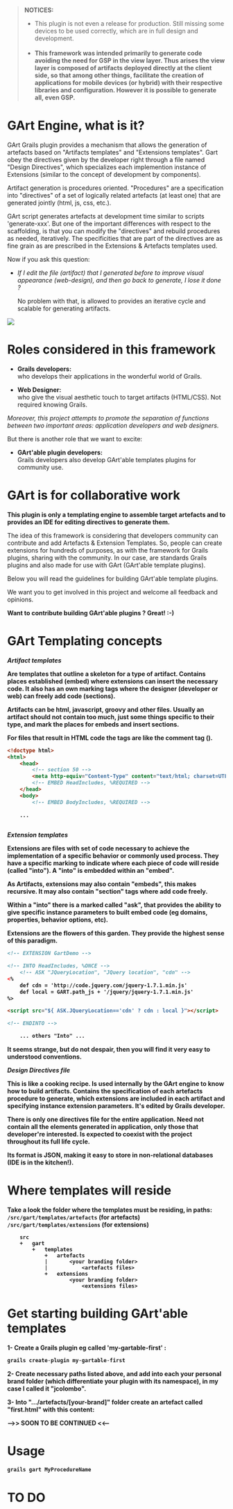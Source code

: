 <blockquote><b>NOTICES:</b>
<ul>
<li>This plugin is not even a release for production. Still missing some devices to be used correctly, 
which are in full design and development.</li><br>

<li><b>This framework was intended primarily to generate code avoiding the need for GSP in the view layer. 
Thus arises the view layer is composed of artifacts deployed directly at the client side, so that among 
other things, facilitate the creation of applications for mobile devices (or hybrid) with their respective 
libraries and configuration. However it is possible to generate all, even GSP.</b></li> 
<ul>
</blockquote>


# GArt Engine, what is it?

GArt Grails plugin provides a mechanism that allows the generation of artefacts based on "Artifacts templates" and "Extensions templates". 
Gart obey the directives given by the developer right through a file named "Design Directives", which specializes each implemention 
instance of Extensions (similar to the concept of development by components). 

Artifact generation is procedures oriented. "Procedures" are a specification into "directives" of a set of logically related artefacts (at least one) 
that are generated jointly (html, js, css, etc.).

GArt script generates artefacts at development time similar to scripts 'generate-xxx'. But one of the important differences with respect to the scaffolding, 
is that you can modify the "directives" and rebuild procedures as needed, iteratively. The specificities that are part of the directives are as fine grain as are 
prescribed in the Extensions & Artefacts templates used.

Now if you ask this question: 

+ *If I edit the file (artifact) that I generated before to improve visual appearance (web-design), and then go back to generate, I lose it done ?*

  No problem with that, is allowed to provides an iterative cycle and scalable for generating artifacts.

![](https://raw.github.com/jcolombo1/gart-scripting/master/GArt-scheme.jpg)

# Roles considered in this framework

- <b>Grails developers:</b><br/>
who develops their applications in the wonderful world of Grails.

- <b>Web Designer:</b><br/>
who give the visual aesthetic touch to target artifacts (HTML/CSS). Not required knowing Grails.

<em>Moreover, this project attempts to promote the separation of functions between two important areas:
application developers and web designers.</em>


But there is another role that we want to excite:

- <b>GArt'able plugin developers:</b><br/>
Grails developers also develop GArt'able templates plugins for community use.


# GArt is for collaborative work

<b>This plugin is only a templating engine to assemble target artefacts and to provides an IDE for editing directives to generate them.</b>
 
The idea of this framework is considering that developers community can contribute and add Artefacts & Extension Templates.
So, people can create extensions for hundreds of purposes, as with the framework for Grails plugins, sharing with the community. 
In our case, are standards Grails plugins and also made for use with GArt (GArt'able template plugins).

Below you will read the guidelines for building GArt'able template plugins.

We want you to get involved in this project and welcome all feedback and opinions.

<b>Want to contribute building GArt'able plugins ? Great! :-)<b>

# GArt Templating concepts 

*<b>Artifact templates</b>*

Are templates that outline a skeleton for a type of artifact. Contains places established (<strong>embed</strong>) where extensions can insert the necessary code.
It also has an own marking tags where the designer (developer or web) can freely add code (<strong>sections</strong>).

Artifacts can be html, javascript, groovy and other files. Usually an artifact should not contain too much, just some things specific to their type, 
and mark the places for embeds and insert sections.

For files that result in HTML code the tags are like the comment tag (<!-- -->). 

```html
<!doctype html>
<html>
	<head>
		<!-- section 50 -->
		<meta http-equiv="Content-Type" content="text/html; charset=UTF-8">
		<!-- EMBED HeadIncludes, %REQUIRED -->
	</head>
	<body>
		<!-- EMBED BodyIncludes, %REQUIRED -->
	
	...
		
```

*<b>Extension templates</b>*

Extensions are files with set of code necessary to achieve the implementation of a specific behavior or commonly used process. They have a specific 
marking to indicate where each piece of code will reside (called "into"). A "<b>into</b>" is embedded within an "<b>embed</b>". 

As Artifacts, extensions may also contain "embeds", this makes recursive. It may also contain "section" tags where add code freely. 

Within a "into" there is a marked called "ask", that provides the ability to give specific instance parameters to built embed code (eg domains, 
properties, behavior options, etc).

Extensions are the flowers of this garden. They provide the highest sense of this paradigm.

```html
<!-- EXTENSION GartDemo	-->

<!-- INTO HeadIncludes, %ONCE -->
	<!-- ASK "JQueryLocation", "JQuery location", "cdn" -->
<%    
	def cdn = 'http://code.jquery.com/jquery-1.7.1.min.js'
	def local = GART.path_js + '/jquery/jquery-1.7.1.min.js'
%>

<script src="${ ASK.JQueryLocation=='cdn' ? cdn : local }"></script>

<!-- ENDINTO -->

    ... others "Into" ... 

```

  It seems strange, but do not despair, then you will find it very easy to understood conventions.

*<b>Design Directives file</b>*

This is like a cooking recipe. Is used internally by the GArt engine to know how to build artifacts. 
Contains the specification of each artefacts procedure to generate, which extensions are included in each artifact 
and specifying instance extension parameters.  It's edited by Grails developer. 

There is only one directives file for the entire application. Need not contain all 
the elements generated in application, only those that developer're interested. Is expected to coexist with the project throughout its full life cycle.

Its format is JSON, making it easy to store in non-relational databases (IDE is in the kitchen!).

# Where templates will reside 

Take a look the folder where the templates must be residing, in paths: 
<code>/src/gart/templates/artefacts</code> (for artefacts)<br> 
<code>/src/gart/templates/extensions</code> (for extensions)

```
	src
	+	gart
		+	templates
			+	artefacts
			|		<your branding folder>
			|			<artefacts files>
			+	extensions
					<your branding folder>
						<extensions files>

```	
# Get starting building GArt'able templates

1- Create a Grails plugin eg called 'my-gartable-first' :

```groovy
grails create-plugin my-gartable-first
```

2- Create necessary paths listed above, and add into each your personal brand folder (which differentiate your plugin with 
its namespace), in my case I called it "jcolombo".  			
 			
3- Into ".../artefacts/[your-brand]" folder create an artefact called "first.html" with this content:
 
-->> SOON TO BE CONTINUED <<--
  			
# Usage 

```groovy
grails gart MyProcedureName
```

# TO DO

